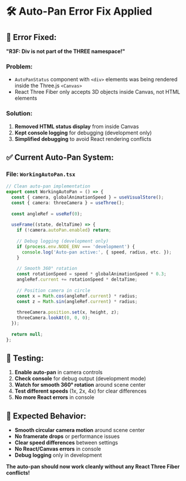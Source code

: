 # 🛠️ Auto-Pan Error Fix Applied

## 🚨 Error Fixed:
**"R3F: Div is not part of the THREE namespace!"**

### **Problem:**
- `AutoPanStatus` component with `<div>` elements was being rendered inside the Three.js `<Canvas>`
- React Three Fiber only accepts 3D objects inside Canvas, not HTML elements

### **Solution:**
1. **Removed HTML status display** from inside Canvas
2. **Kept console logging** for debugging (development only)
3. **Simplified debugging** to avoid React rendering conflicts

## ✅ Current Auto-Pan System:

### **File:** `WorkingAutoPan.tsx`
```typescript
// Clean auto-pan implementation
export const WorkingAutoPan = () => {
  const { camera, globalAnimationSpeed } = useVisualStore();
  const { camera: threeCamera } = useThree();
  
  const angleRef = useRef(0);
  
  useFrame((state, deltaTime) => {
    if (!camera.autoPan.enabled) return;
    
    // Debug logging (development only)
    if (process.env.NODE_ENV === 'development') {
      console.log('Auto-pan active:', { speed, radius, etc. });
    }
    
    // Smooth 360° rotation
    const rotationSpeed = speed * globalAnimationSpeed * 0.3;
    angleRef.current += rotationSpeed * deltaTime;
    
    // Position camera in circle
    const x = Math.cos(angleRef.current) * radius;
    const z = Math.sin(angleRef.current) * radius;
    
    threeCamera.position.set(x, height, z);
    threeCamera.lookAt(0, 0, 0);
  });
  
  return null;
};
```

## 🧪 Testing:

1. **Enable auto-pan** in camera controls
2. **Check console** for debug output (development mode)
3. **Watch for smooth 360° rotation** around scene center
4. **Test different speeds** (1x, 2x, 4x) for clear differences
5. **No more React errors** in console

## 🎯 Expected Behavior:

- **Smooth circular camera motion** around scene center
- **No framerate drops** or performance issues
- **Clear speed differences** between settings
- **No React/Canvas errors** in console
- **Debug logging** only in development

**The auto-pan should now work cleanly without any React Three Fiber conflicts!**
